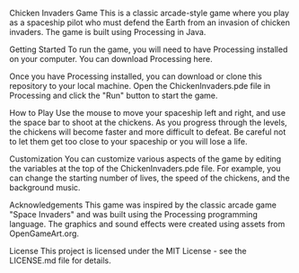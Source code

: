 Chicken Invaders Game
This is a classic arcade-style game where you play as a spaceship pilot who must defend the Earth from an invasion of chicken invaders. The game is built using Processing in Java.

Getting Started
To run the game, you will need to have Processing installed on your computer. You can download Processing here.

Once you have Processing installed, you can download or clone this repository to your local machine. Open the ChickenInvaders.pde file in Processing and click the "Run" button to start the game.

How to Play
Use the mouse to move your spaceship left and right, and use the space bar to shoot at the chickens. As you progress through the levels, the chickens will become faster and more difficult to defeat. Be careful not to let them get too close to your spaceship or you will lose a life.

Customization
You can customize various aspects of the game by editing the variables at the top of the ChickenInvaders.pde file. For example, you can change the starting number of lives, the speed of the chickens, and the background music.

Acknowledgements
This game was inspired by the classic arcade game "Space Invaders" and was built using the Processing programming language. The graphics and sound effects were created using assets from OpenGameArt.org.

License
This project is licensed under the MIT License - see the LICENSE.md file for details.


